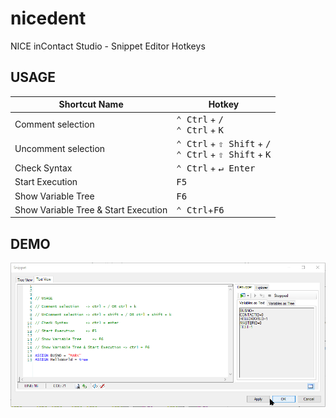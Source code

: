 # nicedent
NICE inContact Studio - Snippet Editor Hotkeys

## USAGE
    
|Shortcut Name|Hotkey|
|--|--|
| Comment selection | <kbd>⌃ Ctrl</kbd> + <kbd>/</kbd> <br> <kbd>⌃ Ctrl</kbd> + <kbd>K</kbd> |
| Uncomment selection | <kbd>⌃ Ctrl</kbd> + <kbd>⇧ Shift</kbd> + <kbd>/</kbd> <br> <kbd>⌃ Ctrl</kbd> + <kbd>⇧ Shift</kbd> + <kbd>K</kbd> |
| Check Syntax | <kbd>⌃ Ctrl</kbd> + <kbd>↵ Enter</kbd> |
| Start Execution | <kbd>F5</kbd> |
| Show Variable Tree | <kbd>F6</kbd> |
| Show Variable Tree & Start Execution | <kbd>⌃ Ctrl</kbd>+<kbd>F6</kbd> |

## DEMO

![](./docs/demo1.gif)
